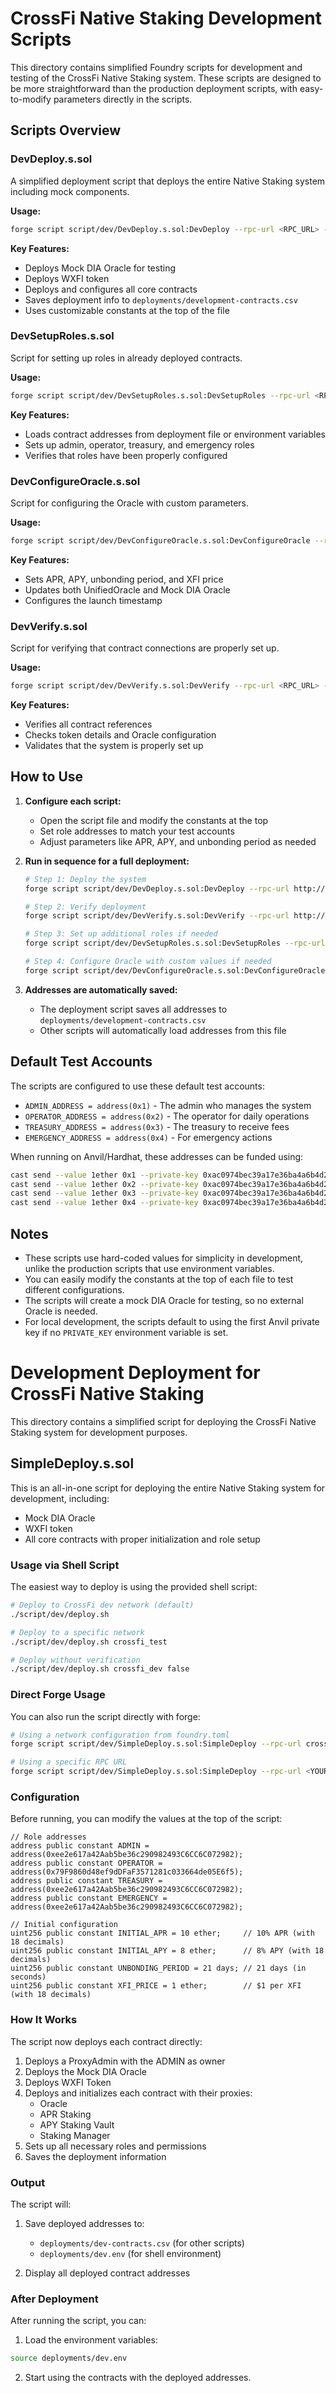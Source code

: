 # CrossFi Native Staking Development Scripts

This directory contains simplified Foundry scripts for development and testing of the CrossFi Native Staking system. These scripts are designed to be more straightforward than the production deployment scripts, with easy-to-modify parameters directly in the scripts.

## Scripts Overview

### DevDeploy.s.sol

A simplified deployment script that deploys the entire Native Staking system including mock components.

**Usage:**
```bash
forge script script/dev/DevDeploy.s.sol:DevDeploy --rpc-url <RPC_URL> --broadcast -vvv
```

**Key Features:**
- Deploys Mock DIA Oracle for testing
- Deploys WXFI token
- Deploys and configures all core contracts
- Saves deployment info to `deployments/development-contracts.csv`
- Uses customizable constants at the top of the file

### DevSetupRoles.s.sol

Script for setting up roles in already deployed contracts.

**Usage:**
```bash
forge script script/dev/DevSetupRoles.s.sol:DevSetupRoles --rpc-url <RPC_URL> --broadcast -vvv
```

**Key Features:**
- Loads contract addresses from deployment file or environment variables
- Sets up admin, operator, treasury, and emergency roles
- Verifies that roles have been properly configured

### DevConfigureOracle.s.sol

Script for configuring the Oracle with custom parameters.

**Usage:**
```bash
forge script script/dev/DevConfigureOracle.s.sol:DevConfigureOracle --rpc-url <RPC_URL> --broadcast -vvv
```

**Key Features:**
- Sets APR, APY, unbonding period, and XFI price
- Updates both UnifiedOracle and Mock DIA Oracle
- Configures the launch timestamp

### DevVerify.s.sol

Script for verifying that contract connections are properly set up.

**Usage:**
```bash
forge script script/dev/DevVerify.s.sol:DevVerify --rpc-url <RPC_URL> -vvv
```

**Key Features:**
- Verifies all contract references
- Checks token details and Oracle configuration
- Validates that the system is properly set up

## How to Use

1. **Configure each script:**
   - Open the script file and modify the constants at the top
   - Set role addresses to match your test accounts
   - Adjust parameters like APR, APY, and unbonding period as needed

2. **Run in sequence for a full deployment:**
   ```bash
   # Step 1: Deploy the system
   forge script script/dev/DevDeploy.s.sol:DevDeploy --rpc-url http://localhost:8545 --broadcast -vvv
   
   # Step 2: Verify deployment 
   forge script script/dev/DevVerify.s.sol:DevVerify --rpc-url http://localhost:8545 -vvv
   
   # Step 3: Set up additional roles if needed
   forge script script/dev/DevSetupRoles.s.sol:DevSetupRoles --rpc-url http://localhost:8545 --broadcast -vvv
   
   # Step 4: Configure Oracle with custom values if needed
   forge script script/dev/DevConfigureOracle.s.sol:DevConfigureOracle --rpc-url http://localhost:8545 --broadcast -vvv
   ```

3. **Addresses are automatically saved:**
   - The deployment script saves all addresses to `deployments/development-contracts.csv`
   - Other scripts will automatically load addresses from this file

## Default Test Accounts

The scripts are configured to use these default test accounts:
- `ADMIN_ADDRESS = address(0x1)` - The admin who manages the system
- `OPERATOR_ADDRESS = address(0x2)` - The operator for daily operations
- `TREASURY_ADDRESS = address(0x3)` - The treasury to receive fees
- `EMERGENCY_ADDRESS = address(0x4)` - For emergency actions

When running on Anvil/Hardhat, these addresses can be funded using:
```bash
cast send --value 1ether 0x1 --private-key 0xac0974bec39a17e36ba4a6b4d238ff944bacb478cbed5efcae784d7bf4f2ff80
cast send --value 1ether 0x2 --private-key 0xac0974bec39a17e36ba4a6b4d238ff944bacb478cbed5efcae784d7bf4f2ff80
cast send --value 1ether 0x3 --private-key 0xac0974bec39a17e36ba4a6b4d238ff944bacb478cbed5efcae784d7bf4f2ff80
cast send --value 1ether 0x4 --private-key 0xac0974bec39a17e36ba4a6b4d238ff944bacb478cbed5efcae784d7bf4f2ff80
```

## Notes

- These scripts use hard-coded values for simplicity in development, unlike the production scripts that use environment variables.
- You can easily modify the constants at the top of each file to test different configurations.
- The scripts will create a mock DIA Oracle for testing, so no external Oracle is needed.
- For local development, the scripts default to using the first Anvil private key if no `PRIVATE_KEY` environment variable is set.

# Development Deployment for CrossFi Native Staking

This directory contains a simplified script for deploying the CrossFi Native Staking system for development purposes.

## SimpleDeploy.s.sol

This is an all-in-one script for deploying the entire Native Staking system for development, including:

- Mock DIA Oracle
- WXFI token
- All core contracts with proper initialization and role setup

### Usage via Shell Script

The easiest way to deploy is using the provided shell script:

```bash
# Deploy to CrossFi dev network (default)
./script/dev/deploy.sh

# Deploy to a specific network
./script/dev/deploy.sh crossfi_test

# Deploy without verification
./script/dev/deploy.sh crossfi_dev false
```

### Direct Forge Usage

You can also run the script directly with forge:

```bash
# Using a network configuration from foundry.toml
forge script script/dev/SimpleDeploy.s.sol:SimpleDeploy --rpc-url crossfi_dev --broadcast -vvv --verify

# Using a specific RPC URL
forge script script/dev/SimpleDeploy.s.sol:SimpleDeploy --rpc-url <YOUR_RPC_URL> --broadcast -vvv
```

### Configuration

Before running, you can modify the values at the top of the script:

```solidity
// Role addresses
address public constant ADMIN = address(0xee2e617a42Aab5be36c290982493C6CC6C072982);
address public constant OPERATOR = address(0x79F9860d48ef9dDFaF3571281c033664de05E6f5);
address public constant TREASURY = address(0xee2e617a42Aab5be36c290982493C6CC6C072982);
address public constant EMERGENCY = address(0xee2e617a42Aab5be36c290982493C6CC6C072982);

// Initial configuration
uint256 public constant INITIAL_APR = 10 ether;     // 10% APR (with 18 decimals)
uint256 public constant INITIAL_APY = 8 ether;      // 8% APY (with 18 decimals)
uint256 public constant UNBONDING_PERIOD = 21 days; // 21 days (in seconds) 
uint256 public constant XFI_PRICE = 1 ether;        // $1 per XFI (with 18 decimals)
```

### How It Works

The script now deploys each contract directly:

1. Deploys a ProxyAdmin with the ADMIN as owner
2. Deploys the Mock DIA Oracle
3. Deploys WXFI Token
4. Deploys and initializes each contract with their proxies:
   - Oracle
   - APR Staking
   - APY Staking Vault
   - Staking Manager
5. Sets up all necessary roles and permissions
6. Saves the deployment information

### Output

The script will:

1. Save deployed addresses to:
   - `deployments/dev-contracts.csv` (for other scripts)
   - `deployments/dev.env` (for shell environment)

2. Display all deployed contract addresses

### After Deployment

After running the script, you can:

1. Load the environment variables:

```bash
source deployments/dev.env
```

2. Start using the contracts with the deployed addresses. 
